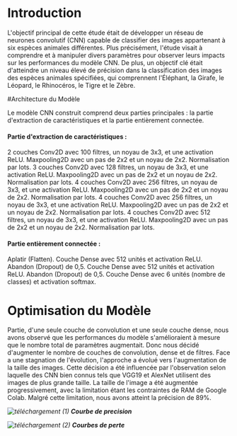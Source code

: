 # Introduction
L'objectif principal de cette étude était de développer un réseau de neurones convolutif (CNN) capable de classifier des images appartenant à six espèces animales différentes. Plus précisément, l'étude visait à comprendre et à manipuler divers paramètres pour observer leurs impacts sur les performances du modèle CNN. De plus, un objectif clé était d'atteindre un niveau élevé de précision dans la classification des images des espèces animales spécifiées, qui comprennent l'Éléphant, la Girafe, le Léopard, le Rhinocéros, le Tigre et le Zèbre.

#Architecture du Modèle

Le modèle CNN construit comprend deux parties principales : la partie d'extraction de caractéristiques et la partie entièrement connectée.

#### Partie d'extraction de caractéristiques :

2 couches Conv2D avec 100 filtres, un noyau de 3x3, et une activation ReLU.
Maxpooling2D avec un pas de 2x2 et un noyau de 2x2.
Normalisation par lots.
3 couches Conv2D avec 128 filtres, un noyau de 3x3, et une activation ReLU.
Maxpooling2D avec un pas de 2x2 et un noyau de 2x2.
Normalisation par lots.
4 couches Conv2D avec 256 filtres, un noyau de 3x3, et une activation ReLU.
Maxpooling2D avec un pas de 2x2 et un noyau de 2x2.
Normalisation par lots.
4 couches Conv2D avec 256 filtres, un noyau de 3x3, et une activation ReLU.
Maxpooling2D avec un pas de 2x2 et un noyau de 2x2.
Normalisation par lots.
4 couches Conv2D avec 512 filtres, un noyau de 3x3, et une activation ReLU.
Maxpooling2D avec un pas de 2x2 et un noyau de 2x2.
Normalisation par lots.

#### Partie entièrement connectée :

Aplatir (Flatten).
Couche Dense avec 512 unités et activation ReLU.
Abandon (Dropout) de 0,5.
Couche Dense avec 512 unités et activation ReLU.
Abandon (Dropout) de 0,5.
Couche Dense avec 6 unités (nombre de classes) et activation softmax.

# Optimisation du Modèle
Partie, d'une seule couche de convolution et une seule couche dense, nous avons observé que les performances du modèle s'amélioraient à mesure que le nombre total de paramètres augmentait. Donc nous décidé d'augmenter le nombre de couches de convolution, dense et de filtres. Face a une stagnation de l'évolution, l'approche a évolué vers l'augmentation de la taille des images. Cette décision a été influencée par l'observation selon laquelle des CNN bien connus tels que VGG19 et AlexNet utilisent des images de plus grande taille. La taille de l'image a été augmentée progressivement, avec la limitation étant les contraintes de RAM de Google Colab. Malgré cette limitation, nous avons atteint la précision de 89%.

_![téléchargement (1)](https://github.com/MamoudouSD/My_IA_project/assets/98142692/658c47f0-4b3d-4df4-8953-e2328f9b284d)_
_**Courbe de precision**_

_![téléchargement (2)](https://github.com/MamoudouSD/My_IA_project/assets/98142692/32efbe84-f50d-4875-9c70-fac6a701e607)_
_**Courbes de perte**_
